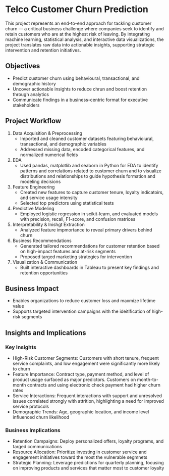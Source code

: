 # Telco Customer Churn Prediction

This project represents an end-to-end approach for tackling customer churn — a critical business challenge where companies seek to identify and retain customers who are at the highest risk of leaving. By integrating machine learning, statistical analysis, and interactive data visualizations, the project translates raw data into actionable insights, supporting strategic intervention and retention initiatives.

## Objectives
- Predict customer churn using behavioural, transactional, and demographic history
- Uncover actionable insights to reduce chrun and boost retention through analytics
- Communicate findings in a business-centric format for executive stakeholders

## Project Workflow
1. Data Acquisition & Preprocessing
   - Imported and cleaned customer datasets featuring behavioiural, transactional, and demographic variables
   - Addressed missing data, encoded categorical features, and normalized numerical fields
2. EDA
   - Used pandas, matplotlib and seaborn in Python for EDA to identify patterns and correlations related to customer churn and to visualize distributions and relationships to guide hypothesis formation and modeling decisions
3. Feature Engineering
   - Created new features to capture customer tenure, loyalty indicatoirs, and service usage intensity
   - Selected top predictors using statistical tests
4. Predictive Modeling
   - Employed logistic regression in scikit-learn, and evaluated models with precision, recall, F1-score, and confusion matrices
5. Interpretability & Inishgt Extraction
   - Analyzed feature impmortance to reveal primary drivers behind churn
6. Business Recommendations
   - Generated tailored recommendations for customer retention based on high-impact features and at-risk segments
   - Proposed targed marketing strategies for intervention
7. Visualization & Communication
   - Built interactive dashboards in Tableau to present key findings and retention opportunities

## Business Impact
- Enables organizations to reduce customer loss and maxmize lifetime value
- Supports targeted intervention campaigns with the ideitification of high-risk segments

## Insights and Implications
### Key Insights
- High-Risk Customer Segments: Customers with short tenure, frequent service complaints, and low engagement were significantly more likely to churn
- Feature Importance: Contract type, payment method, and level of product usage surfaced as major predictors. Customers on month-to-month contracts and using electronic check payment had higher churn rates
- Service Interactions: Frequent interactions with support and unresolved issues correlated strongly with attrition, highlighting a need for improved service protocols
- Demographic Trends: Age, geographic location, and income level influenced churn likelihood

### Business Implications
- Retention Campaigns: Deploy personalized offers, loyalty programs, and targed communications
- Resource Allocation: Prioritize investing in customer service and engagement initiatives toward the most the vulnerable segmnets
- Strategic Planning: Leverage predictions for quarterly planning, focusing on improving products and services that matter most to customer loyalty
